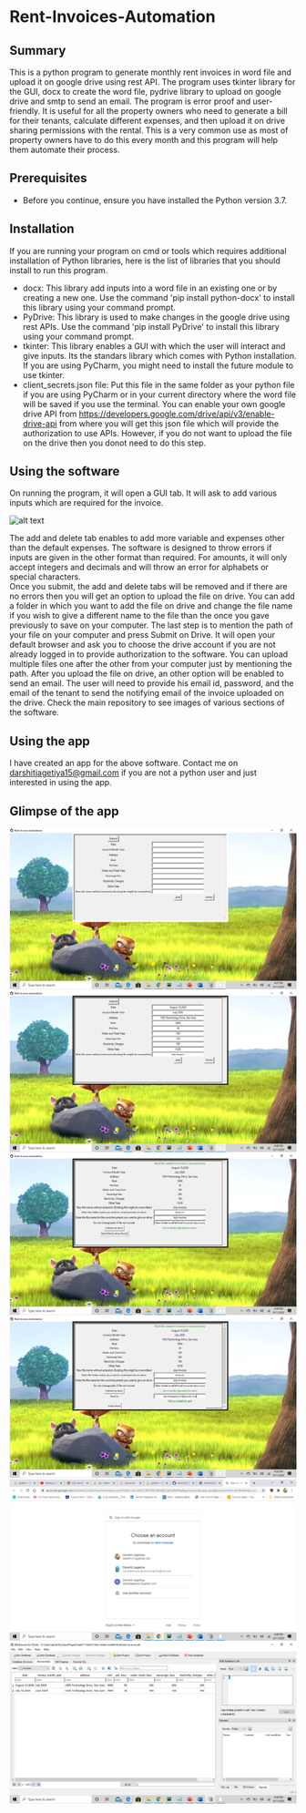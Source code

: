 # Rent-Invoices-Automation
## Summary
This is a python program to generate monthly rent invoices in word file and upload it on google drive using rest API. 
The program uses tkinter library for the GUI, docx to create the word file, pydrive library to upload on google drive and smtp to send an email. The program is error proof and user-friendly. It is useful for all the property owners who need to generate a bill for their tenants, calculate different expenses, and then upload it on drive sharing permissions with the rental. This is a very common use as most of property owners have to do this every month and this program will help them automate their process.
## Prerequisites
* Before you continue, ensure you have installed the Python version 3.7.
## Installation
If you are running your program on cmd or tools which requires additional installation of Python libraries, here is the list of libraries that you should install to run this program.
* docx: This library add inputs into a word file in an existing one or by creating a new one. Use the command 'pip install python-docx' to install this library using your command prompt.
* PyDrive: This library is used to make changes in the google drive using rest APIs. Use the command 'pip install PyDrive' to install this library using your command prompt.
* tkinter: This library enables a GUI with which the user will interact and give inputs. Its the standars library which comes with Python installation. If you are using PyCharm, you might need to install the future module to use tkinter.
* client_secrets.json file: Put this file in the same folder as your python file if you are using PyCharm or in your current directory where the word file will be saved if you use the terminal. You can enable your own google drive API from https://developers.google.com/drive/api/v3/enable-drive-api from where you will get this json file which will provide the authorization to use APIs. However, if you do not want to upload the file on the drive then you donot need to do this step.
## Using the software
On running the program, it will open a GUI tab. It will ask to add various inputs which are required for the invoice.

![alt text](Inputs.png)

The add and delete tab enables to add more variable and expenses other than the default expenses. The software is designed to throw errors if inputs are given in the other format than required. For amounts, it will only accept integers and decimals and will throw an error for alphabets or special characters.  
Once you submit, the add and delete tabs will be removed and if there are no errors then you will get an option to upload the file on drive. You can add a folder in which you want to add the file on drive and change the file name if you wish to give a different name to the file than the once you gave previously to save on your computer. The last step is to mention the path of your file on your computer and press Submit on Drive. It will open your default browser and ask you to choose the drive account if you are not already logged in to provide authorization to the software. You can upload multiple files one after the other from your computer just by mentioning the path. After you upload the file on drive, an other option will be enabled to send an email. The user will need to provide his email id, password, and the email of the tenant to send the notifying email of the invoice uploaded on the drive. 
Check the main repository to see images of various sections of the software.
## Using the app
I have created an app for the above software. Contact me on darshitjagetiya15@gmail.com if you are not a python user and just interested in using the app. 
## Glimpse of the app
![alt text](https://github.com/darshitj15/Rent-Invoice-automation/blob/master/Look_1.png?raw=true)
![alt text](https://github.com/darshitj15/Rent-Invoice-automation/blob/master/Look_2.png?raw=true)
![alt text](https://github.com/darshitj15/Rent-Invoice-automation/blob/master/Look_3.png?raw=true)
![alt text](https://github.com/darshitj15/Rent-Invoice-automation/blob/master/Look_4.png?raw=true)
![alt text](https://github.com/darshitj15/Rent-Invoice-automation/blob/master/Look_5.png?raw=true)
![alt text](https://github.com/darshitj15/Rent-Invoice-automation/blob/master/Look_6.png?raw=true)

